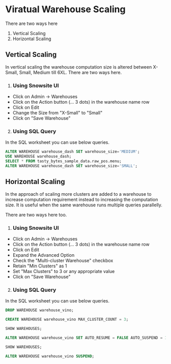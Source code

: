 # Viratual Warehouse Scaling
There are two ways here
1. Vertical Scaling
1. Horizontal Scaling

## Vertical Scaling
In vertical scaling the warehouse computation size is altered between X-Small, Small, Medium till 6XL. There are two ways here.
1. ### Using Snowsite UI
* Click on Admin -> Warehouses
* Click on the Action button (... 3 dots) in the warehouse name row
* Click on Edit
* Change the Size from "X-Small" to "Small"
* Click on "Save Warehouse"

2. ### Using SQL Query
In the SQL worksheet you can use below queries.

```SQL
ALTER WAREHOUSE warehouse_dash SET warehouse_size='MEDIUM';
USE WAREHOUSE warehouse_dash;
SELECT * FROM tasty_bytes_sample_data.raw_pos.menu;
ALTER WAREHOUSE warehouse_dash SET warehouse_size='SMALL';
```

## Horizontal Scaling
In the approach of scaling more clusters are added to a warehouse to increase computation requirement instead to increasing the computation size. It is useful when the same warehouse runs multiple queries parallelly.

There are two ways here too.
1. ### Using Snowsite UI
* Click on Admin -> Warehouses
* Click on the Action button (... 3 dots) in the warehouse name row
* Click on Edit
* Expand the Advanced Option
* Check the "Multi-cluster Warehouse" checkbox
* Retain "Min Clusters" as 1
* Set "Max Clusters" to 3 or any appropriate value
* Click on "Save Warehouse"

2. ### Using SQL Query
In the SQL worksheet you can use below queries.

```SQL
DROP WAREHOUSE warehouse_vino;

CREATE WAREHOUSE warehouse_vino MAX_CLUSTER_COUNT = 3;

SHOW WAREHOUSES;

ALTER WAREHOUSE warehouse_vino SET AUTO_RESUME = FALSE AUTO_SUSPEND = 180;

SHOW WAREHOUSES;

ALTER WAREHOUSE warehouse_vino SUSPEND;
```